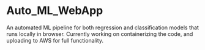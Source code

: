 # Auto_ML_WebApp

An automated ML pipeline for both regression and classification models that runs locally in browser.
Currently working on containerizing the code, and uploading to AWS for full functionality.
